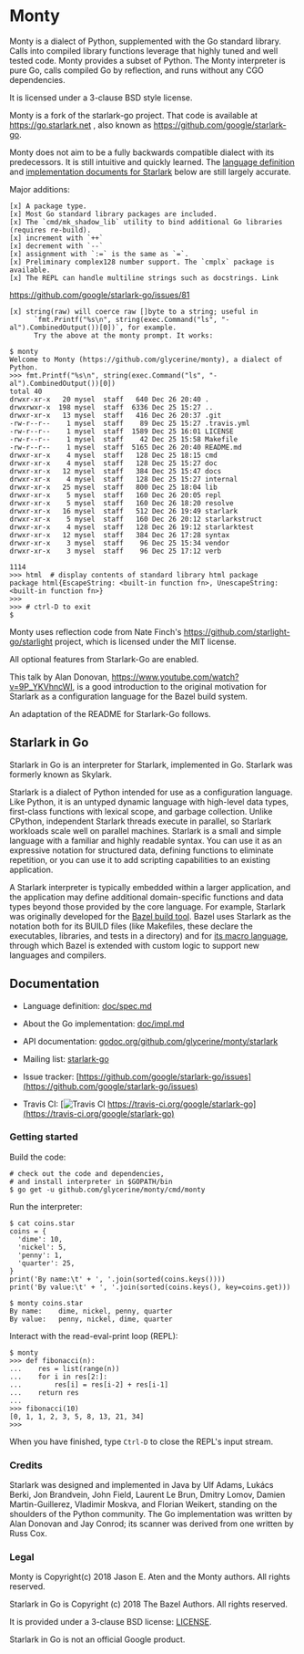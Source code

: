 # Monty

Monty is a dialect of Python, supplemented with the Go standard
library. Calls into compiled library functions leverage that highly
tuned and well tested code. Monty provides a subset of Python.
The Monty interpreter is pure Go, calls compiled Go by reflection,
and runs without any CGO dependencies.

It is licensed under a 3-clause BSD style license.

Monty is a fork of the starlark-go project.
That code is available at https://go.starlark.net ,
also known as https://github.com/google/starlark-go.

Monty does not aim to be a fully backwards compatible dialect
with its predecessors. It is still intuitive and
quickly learned. The [language definition](https://github.com/glycerine/monty/blob/master/doc/spec.md)
and [implementation documents for Starlark](https://github.com/glycerine/monty/blob/master/doc/impl.md)
below are still largely accurate.

Major additions:

~~~
[x] A package type.
[x] Most Go standard library packages are included.
[x] The `cmd/mk_shadow_lib` utility to bind additional Go libraries (requires re-build).
[x] increment with `++`
[x] decrement with `--`
[x] assignment with `:=` is the same as `=`.
[x] Preliminary complex128 number support. The `cmplx` package is available.
[x] The REPL can handle multiline strings such as docstrings. Link
~~~
https://github.com/google/starlark-go/issues/81
~~~
[x] string(raw) will coerce raw []byte to a string; useful in
      `fmt.Printf("%s\n", string(exec.Command("ls", "-al").CombinedOutput())[0])`, for example.
      Try the above at the monty prompt. It works:

$ monty
Welcome to Monty (https://github.com/glycerine/monty), a dialect of Python.
>>> fmt.Printf("%s\n", string(exec.Command("ls", "-al").CombinedOutput())[0])
total 40
drwxr-xr-x   20 mysel  staff   640 Dec 26 20:40 .
drwxrwxr-x  198 mysel  staff  6336 Dec 25 15:27 ..
drwxr-xr-x   13 mysel  staff   416 Dec 26 20:37 .git
-rw-r--r--    1 mysel  staff    89 Dec 25 15:27 .travis.yml
-rw-r--r--    1 mysel  staff  1589 Dec 25 16:01 LICENSE
-rw-r--r--    1 mysel  staff    42 Dec 25 15:58 Makefile
-rw-r--r--    1 mysel  staff  5165 Dec 26 20:40 README.md
drwxr-xr-x    4 mysel  staff   128 Dec 25 18:15 cmd
drwxr-xr-x    4 mysel  staff   128 Dec 25 15:27 doc
drwxr-xr-x   12 mysel  staff   384 Dec 25 15:47 docs
drwxr-xr-x    4 mysel  staff   128 Dec 25 15:27 internal
drwxr-xr-x   25 mysel  staff   800 Dec 25 18:04 lib
drwxr-xr-x    5 mysel  staff   160 Dec 26 20:05 repl
drwxr-xr-x    5 mysel  staff   160 Dec 26 18:20 resolve
drwxr-xr-x   16 mysel  staff   512 Dec 26 19:49 starlark
drwxr-xr-x    5 mysel  staff   160 Dec 26 20:12 starlarkstruct
drwxr-xr-x    4 mysel  staff   128 Dec 26 19:12 starlarktest
drwxr-xr-x   12 mysel  staff   384 Dec 26 17:28 syntax
drwxr-xr-x    3 mysel  staff    96 Dec 25 15:34 vendor
drwxr-xr-x    3 mysel  staff    96 Dec 25 17:12 verb

1114
>>> html  # display contents of standard library html package
package html{EscapeString: <built-in function fn>, UnescapeString: <built-in function fn>}
>>>
>>> # ctrl-D to exit
$
~~~

Monty uses reflection code from Nate Finch's https://github.com/starlight-go/starlight
project, which is licensed under the MIT license.

All optional features from Starlark-Go are enabled.

This talk by Alan Donovan, https://www.youtube.com/watch?v=9P_YKVhncWI, is a good
introduction to the original motivation for Starlark as a configuration
language for the Bazel build system.

An adaptation of the README for Starlark-Go follows.

## Starlark in Go

Starlark in Go is an interpreter for Starlark, implemented in Go.
Starlark was formerly known as Skylark.

Starlark is a dialect of Python intended for use as a configuration language.
Like Python, it is an untyped dynamic language with high-level data
types, first-class functions with lexical scope, and garbage collection.
Unlike CPython, independent Starlark threads execute in parallel, so
Starlark workloads scale well on parallel machines.
Starlark is a small and simple language with a familiar and highly
readable syntax. You can use it as an expressive notation for
structured data, defining functions to eliminate repetition, or you
can use it to add scripting capabilities to an existing application.

A Starlark interpreter is typically embedded within a larger
application, and the application may define additional domain-specific
functions and data types beyond those provided by the core language.
For example, Starlark was originally developed for the
[Bazel build tool](https://bazel.build).
Bazel uses Starlark as the notation both for its BUILD files (like
Makefiles, these declare the executables, libraries, and tests in a
directory) and for [its macro
language](https://docs.bazel.build/versions/master/skylark/language.html),
through which Bazel is extended with custom logic to support new
languages and compilers.


## Documentation

* Language definition: [doc/spec.md](doc/spec.md)

* About the Go implementation: [doc/impl.md](doc/impl.md)

* API documentation: [godoc.org/github.com/glycerine/monty/starlark](https://godoc.org/github.com/glycerine/monty/starlark)

* Mailing list: [starlark-go](https://groups.google.com/forum/#!forum/starlark-go)

* Issue tracker: [https://github.com/google/starlark-go/issues](https://github.com/google/starlark-go/issues)

* Travis CI: [![Travis CI](https://travis-ci.org/google/starlark-go.svg) https://travis-ci.org/google/starlark-go](https://travis-ci.org/google/starlark-go)

### Getting started

Build the code:

```shell
# check out the code and dependencies,
# and install interpreter in $GOPATH/bin
$ go get -u github.com/glycerine/monty/cmd/monty
```

Run the interpreter:

```
$ cat coins.star
coins = {
  'dime': 10,
  'nickel': 5,
  'penny': 1,
  'quarter': 25,
}
print('By name:\t' + ', '.join(sorted(coins.keys())))
print('By value:\t' + ', '.join(sorted(coins.keys(), key=coins.get)))

$ monty coins.star
By name:	dime, nickel, penny, quarter
By value:	penny, nickel, dime, quarter
```

Interact with the read-eval-print loop (REPL):

```
$ monty
>>> def fibonacci(n):
...    res = list(range(n))
...    for i in res[2:]:
...        res[i] = res[i-2] + res[i-1]
...    return res
...
>>> fibonacci(10)
[0, 1, 1, 2, 3, 5, 8, 13, 21, 34]
>>>
```

When you have finished, type `Ctrl-D` to close the REPL's input stream. 


### Credits

Starlark was designed and implemented in Java by
Ulf Adams,
Lukács Berki,
Jon Brandvein,
John Field,
Laurent Le Brun,
Dmitry Lomov,
Damien Martin-Guillerez,
Vladimir Moskva, and
Florian Weikert,
standing on the shoulders of the Python community.
The Go implementation was written by Alan Donovan and Jay Conrod;
its scanner was derived from one written by Russ Cox.

### Legal

Monty is Copyright(c) 2018 Jason E. Aten and the Monty authors.
All rights reserved.

Starlark in Go is Copyright (c) 2018 The Bazel Authors.
All rights reserved.

It is provided under a 3-clause BSD license:
[LICENSE](https://github.com/glycerine/monty/blob/master/LICENSE).

Starlark in Go is not an official Google product.
